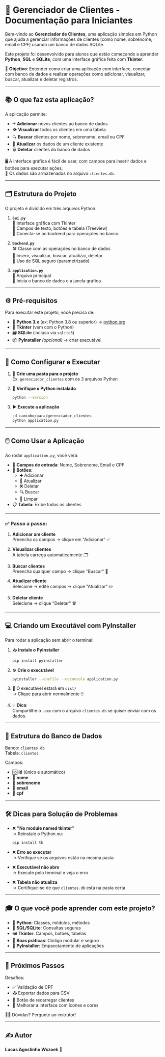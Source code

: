 # 🧾 Gerenciador de Clientes - Documentação para Iniciantes

Bem-vindo ao **Gerenciador de Clientes**, uma aplicação simples em Python que ajuda a gerenciar informações de clientes (como nome, sobrenome, email e CPF) usando um banco de dados SQLite.  

Este projeto foi desenvolvido para alunos que estão começando a aprender **Python**, **SQL** e **SQLite**, com uma interface gráfica feita com **Tkinter**.  

📌 **Objetivo**: Entender como criar uma aplicação com interface, conectar com banco de dados e realizar operações como adicionar, visualizar, buscar, atualizar e deletar registros.

---

## 📚 O que faz esta aplicação?

A aplicação permite:

- ➕ **Adicionar** novos clientes ao banco de dados  
- 👁️ **Visualizar** todos os clientes em uma tabela  
- 🔍 **Buscar** clientes por nome, sobrenome, email ou CPF  
- 📝 **Atualizar** os dados de um cliente existente  
- 🗑️ **Deletar** clientes do banco de dados  

🖥️ A interface gráfica é fácil de usar, com campos para inserir dados e botões para executar ações.  
📂 Os dados são armazenados no arquivo `clientes.db`.

---

## 🗂️ Estrutura do Projeto

O projeto é dividido em três arquivos Python:

1. **`Gui.py`**  
   🎨 Interface gráfica com Tkinter  
   🔘 Campos de texto, botões e tabela (Treeview)  
   🔁 Conecta-se ao backend para operações no banco

2. **`Backend.py`**  
   🛠️ Classe com as operações no banco de dados  
   💾 Inserir, visualizar, buscar, atualizar, deletar  
   🔐 Uso de SQL seguro (parametrizado)

3. **`application.py`**  
   🚀 Arquivo principal  
   🔄 Inicia o banco de dados e a janela gráfica

---

## ⚙️ Pré-requisitos

Para executar este projeto, você precisa de:

- 🐍 **Python 3.x** (ex: Python 3.8 ou superior) → [python.org](https://www.python.org/downloads/)  
- 🧰 **Tkinter** (vem com o Python)  
- 🗃️ **SQLite** (incluso via `sqlite3`)  
- 📦 **PyInstaller** *(opcional)* → criar executável

---

## 🧪 Como Configurar e Executar

1. 📁 **Crie uma pasta para o projeto**  
   Ex: `gerenciador_clientes` com os 3 arquivos Python  

2. 🔎 **Verifique o Python instalado**  
   ```bash
   python --version
   ```

3. ▶️ **Execute a aplicação**  
   ```bash
   cd caminho/para/gerenciador_clientes  
   python application.py
   ```

---

## 🖱️ Como Usar a Aplicação

Ao rodar `application.py`, você verá:

- 🧾 **Campos de entrada**: Nome, Sobrenome, Email e CPF  
- 🔘 **Botões**:  
  - ➕ Adicionar  
  - 🔄 Atualizar  
  - ❌ Deletar  
  - 🔍 Buscar  
  - 🧹 Limpar  
- 📋 **Tabela**: Exibe todos os clientes

---

### ✅ Passo a passo:

1. **Adicionar um cliente**  
   Preencha os campos → clique em "Adicionar" ✅

2. **Visualizar clientes**  
   A tabela carrega automaticamente 🗂️

3. **Buscar clientes**  
   Preencha qualquer campo → clique "Buscar" 🔎

4. **Atualizar cliente**  
   Selecione → edite campos → clique "Atualizar" ✏️

5. **Deletar cliente**  
   Selecione → clique "Deletar" 🗑️

---

## 💻 Criando um Executável com PyInstaller

Para rodar a aplicação sem abrir o terminal:

1. 📥 **Instale o PyInstaller**
   ```bash
   pip install pyinstaller
   ```

2. ⚙️ **Crie o executável**
   ```bash
   pyinstaller --onefile --noconsole application.py
   ```

3. 📁 O executável estará em `dist/`  
   → Clique para abrir normalmente 🖱️

4. 💡 **Dica**:  
   Compartilhe o `.exe` com o arquivo `clientes.db` se quiser enviar com os dados.

---

## 🧱 Estrutura do Banco de Dados

Banco: `clientes.db`  
Tabela: `clientes`

Campos:
- 🆔 **id** (único e automático)  
- 👤 **nome**  
- 👥 **sobrenome**  
- 📧 **email**  
- 🧾 **cpf**

---

## 🛠️ Dicas para Solução de Problemas

- ❌ **"No module named tkinter"**  
  → Reinstale o Python ou:  
    ```bash
    pip install tk
    ```

- ❌ **Erro ao executar**  
  → Verifique se os arquivos estão na mesma pasta

- ❌ **Executável não abre**  
  → Execute pelo terminal e veja o erro

- ❌ **Tabela não atualiza**  
  → Certifique-se de que `clientes.db` está na pasta certa

---

## 🎓 O que você pode aprender com este projeto?

- 🐍 **Python**: Classes, módulos, métodos  
- 🧠 **SQL/SQLite**: Consultas seguras  
- 🖼️ **Tkinter**: Campos, botões, tabelas  
- 📐 **Boas práticas**: Código modular e seguro  
- 🧰 **PyInstaller**: Empacotamento de aplicações

---

## 🚀 Próximos Passos

Desafios:

- ✅ Validação de CPF  
- 📤 Exportar dados para CSV  
- 🔁 Botão de recarregar clientes  
- 🎨 Melhorar a interface com ícones e cores

🧑‍🏫 Dúvidas? Pergunte ao instrutor!

---

## ✍️ Autor

**Lucas Agostinho Wszoek** 🚀
